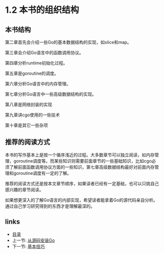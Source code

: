 # 1.2 本书的组织结构

## 本书结构

 第二章首先会介绍一些Go的基本数据结构的实现，如slice和map。

 第三章会介绍Go语言中的函数调用协议。

 第四章分析runtime初始化过程。

 第五章是goroutine的调度。

 第六章分析Go语言中的内存管理。

 第七章分析Go语言中一些高级数据结构的实现。
 
 第八章是网络封装的实现
 
 第九章讲cgo使用的一些技术
 
 第十章是其它一些杂项

## 推荐的阅读方式

 本书的写作基本上是按一个循序浅近的过程。大多数章节可以独立阅读，如内存管理，goroutine调度等。而某些知识则需要前面章节的一些基础知识，比如cgo必须了解前面函数调用协议方面的一些知识，第七章高级数据结构最好对前面内存管理和goroutine调度有一定的了解。
 
 推荐的阅读方式还是按本文章节顺序，如果读者已经有一定基础，也可以只挑自己感兴趣的章节阅读。
 
 如果想更深入的了解Go语言的内部实现，希望读者能拿着Go的源代码亲自分析。通过自己学习研究得到的东西才是理解最深的。

## links
   * [目录](<preface.md>)
   * 上一节: [从源码安装Go](<01.1.md>)
   * 下一节: [基本技巧](<01.3.md>)
